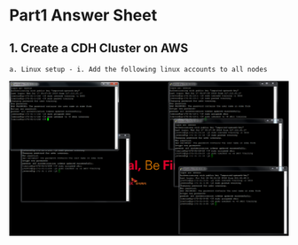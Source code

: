 # Part1 Answer Sheet
## 1. Create a CDH Cluster on AWS
```
a. Linux setup - i. Add the following linux accounts to all nodes
```
![photo.PNG](https://github.com/jellybean18/SKCC_07785_FinalTest/blob/master/Images/1-a-1.PNG?raw=true)



